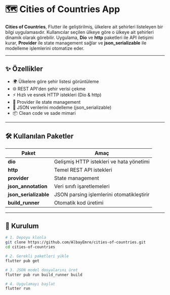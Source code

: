 # 🗺️ Cities of Countries App

**Cities of Countries**, Flutter ile geliştirilmiş, ülkelere ait şehirleri listeleyen bir bilgi uygulamasıdır. Kullanıcılar seçilen ülkeye göre o ülkeye ait şehirleri dinamik olarak görebilir. Uygulama, **Dio** ve **http** paketleri ile API iletişimi kurar, **Provider** ile state management sağlar ve **json_serializable** ile modelleme işlemlerini otomatize eder.

---

## ✨ Özellikler

- 🌍 Ülkelere göre şehir listesi görüntüleme
- 🌐 REST API'den şehir verisi çekme
- ⚡ Hızlı ve esnek HTTP istekleri (Dio & http)
- 🧠 Provider ile state management
- 🔧 JSON verilerini modelleme (json_serializable)
- 📦 Clean code ve sade mimari

---

## 🛠️ Kullanılan Paketler

| Paket               | Amaç                                      |
|---------------------|--------------------------------------------|
| **dio**             | Gelişmiş HTTP istekleri ve hata yönetimi   |
| **http**            | Temel REST API istekleri                   |
| **provider**        | State management                           |
| **json_annotation** | Veri sınıfı işaretlemeleri                 |
| **json_serializable** | JSON parsing işlemlerini otomatikleştirir |
| **build_runner**    | Otomatik kod üretimi                       |

---

## 🚀 Kurulum

```bash
# 1. Depoyu klonla
git clone https://github.com/AlbayEmre/cities-of-countries.git
cd cities-of-countries

# 2. Gerekli paketleri yükle
flutter pub get

# 3. JSON model dosyalarını üret
flutter pub run build_runner build

# 4. Uygulamayı başlat
flutter run
